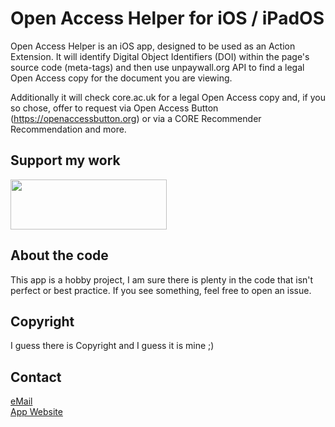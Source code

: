 # Open Access Helper for iOS / iPadOS
Open Access Helper is an iOS app, designed to be used as an Action Extension. It will identify Digital Object Identifiers (DOI) within the page's source code (meta-tags) and then use unpaywall.org API to find a legal Open Access copy for the document you are viewing.

Additionally it will check core.ac.uk for a legal Open Access copy and, if you so chose, offer to request via Open Access Button (https://openaccessbutton.org) or via a CORE Recommender Recommendation and more.

## Support my work

[<img src="https://www.otzberg.net/img/buymeatea.png" width="250" height="80" >](https://www.buymeacoffee.com/otzberg)

## About the code

This app is a hobby project, I am sure there is plenty in the code that isn't perfect or best practice. If you see something, feel free to open an issue.

## Copyright

I guess there is Copyright and I guess it is mine ;)

## Contact

[eMail](mailto:info@oahelper.org)<br/>
[App Website](https://www.oahelper.org)
